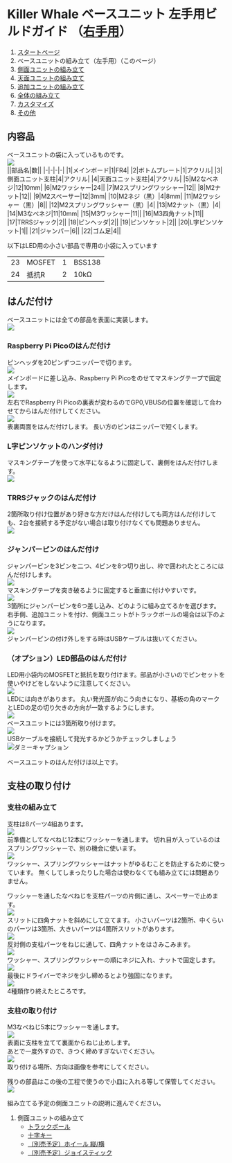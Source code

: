# Killer Whale ベースユニット 左手用ビルドガイド （[右手用](../右手用/ベースユニット.md)）

1. [スタートページ](../README.md)
2. ベースユニットの組み立て（左手用）（このページ）
3. [側面ユニットの組み立て](../左手用/3_側面ユニット_トラックボール.md)
4. [天面ユニットの組み立て](../左手用/4_天面ユニット.md)
5. [追加ユニットの組み立て](../左手用/5_追加ユニット.md)
6. [全体の組み立て](左手用/6_全体の組み立て.md)
7. [カスタマイズ](../左手用/7_カスタマイズ.md)
8. [その他](../左手用/7_その他.md)

## 内容品
ベースユニットの袋に入っているものです。  
![](../img/base/IMG_4724.jpg)      
||部品名|数||
|-|-|-|-|
|1|メインボード|1|FR4|
|2|ボトムプレート|1|アクリル|
|3|側面ユニット支柱|4|アクリル|
|4|天面ユニット支柱|4|アクリル|
|5|M2なべネジ|12|10mm|
|6|M2ワッシャー|24||
|7|M2スプリングワッシャー|12||
|8|M2ナット|12||
|9|M2スペーサー|12|3mm|
|10|M2ネジ（黒）|4|8mm|
|11|M2ワッシャー（黒）|8||
|12|M2スプリングワッシャー（黒）|4|
|13|M2ナット（黒）|4|
|14|M3なべネジ|11|10mm|
|15|M3ワッシャー|11||
|16|M3四角ナット|11||
|17|TRRSジャック|2||
|18|ピンヘッダ|2||
|19|ピンソケット|2||
|20|L字ピンソケット|1||
|21|ジャンパー|6||
|22|ゴム足|4||

以下はLED用の小さい部品で専用の小袋に入っています
<table>
    <tr>
      <td>23</td>
      <td>MOSFET</td>
      <td>1</td>
      <td>BSS138</td>
    </tr>
    <tr>
      <td>24</td>
      <td>抵抗R</td>
      <td>2</td>
      <td>10kΩ</td>
    </tr>
 </table>
 
## はんだ付け
ベースユニットには全ての部品を表面に実装します。  
![](../img/base/IMG_4734.jpeg)    
### Raspberry Pi Picoのはんだ付け
ピンヘッダを20ピンずつニッパーで切ります。  
![](../img/base/IMG_6022.jpeg)    
メインボードに差し込み、Raspberry Pi Picoをのせてマスキングテープで固定します。  
![](../img/base/IMG_4758.jpeg)    
左右でRaspberry Pi Picoの裏表が変わるのでGP0,VBUSの位置を確認して合わせてからはんだ付けしてください。  
![](../img/base/IMG_4766.jpeg)    
表裏両面をはんだ付けします。  長い方のピンはニッパーで短くします。  

### L字ピンソケットのハンダ付け
マスキングテープを使って水平になるように固定して、裏側をはんだ付けします。  
![](../img/base/IMG_4769.jpeg)    

### TRRSジャックのはんだ付け
2箇所取り付け位置があり好きな方だけはんだ付けしても両方はんだ付けしても、2台を接続する予定がない場合は取り付けなくても問題ありません。  
![ ](../img/base/IMG_4775.jpeg)    

### ジャンパーピンのはんだ付け
ジャンパーピンを3ピンを二つ、4ピンを8つ切り出し、枠で囲われたところにはんだ付けします。  
![](../img/base/IMG_4797.jpg)    
マスキングテープを突き破るように固定すると垂直に付けやすいです。  
![](../img/base/IMG_4782.jpeg)    
3箇所にジャンパーピンを6つ差し込み、どのように組み立てるかを選びます。    
右手側、追加ユニットを付け、側面ユニットがトラックボールの場合は以下のようになります。  
![](../img/base/IMG_4801.jpeg)    
ジャンパーピンの付け外しをする時はUSBケーブルは抜いてください。  

### （オプション）LED部品のはんだ付け
LED用小袋内のMOSFETと抵抗を取り付けます。部品が小さいのでピンセットを使いやけどをしないように注意してください。  
![](../img/base/IMG_4817.jpg)      
LEDには向きがあります。  丸い発光面が向こう向きになり、基板の角のマークとLEDの足の切り欠きの方向が一致するようにします。  
![](../img/base/IMG_4827.jpeg)    
ベースユニットには3箇所取り付けます。  
![](../img/IMG_.jpeg)    
USBケーブルを接続して発光するかどうかチェックしましょう
![ダミーキャプション ](../img/base/IMG_4840.jpeg)    

ベースユニットのはんだ付けは以上です。  

## 支柱の取り付け

### 支柱の組み立て
支柱は8パーツ4組あります。  
![](../img/base/IMG_4845.jpeg)    
前準備としてなべねじ12本にワッシャーを通します。  切れ目が入っているのはスプリングワッシャーで、別の機会に使います。  
![](../img/base/IMG_4848.jpg)    
ワッシャー、スプリングワッシャーはナットがゆるむことを防止するために使っています。  無くしてしまったりした場合は使わなくても組み立てには問題ありません。  
  
ワッシャーを通したなべねじを支柱パーツの片側に通し、スペーサーで止めます。  
![](../img/base/IMG_4856.jpg)    
スリットに四角ナットを斜めにして立てます。  小さいパーツは2箇所、中くらいのパーツは3箇所、大きいパーツは4箇所スリットがあります。  
![](../img/base/IMG_4861.jpeg)    
反対側の支柱パーツをねじに通して、四角ナットをはさみこみます。  
![](../img/base/IMG_4862.jpeg)    
ワッシャー、スプリングワッシャーの順にネジに入れ、ナットで固定します。  
![](../img/base/IMG_4864.jpeg)    
最後にドライバーでネジを少し締めるとより強固になります。  
![](../img/base/IMG_4874.jpeg)    
4種類作り終えたところです。  


### 支柱の取り付け
M3なべねじ5本にワッシャーを通します。  
![](../img/base/IMG_4879.jpeg)    
表面に支柱を立てて裏面からねじ止めします。  
あとで一度外すので、きつく締めすぎないでください。  
![](../img/base/IMG_4898.jpg)    
取り付ける場所、方向は画像を参考にしてください。  
  
残りの部品はこの後の工程で使うので小皿に入れる等して保管してください。    
![](../img/base/IMG_4910.jpeg)    

組み立てる予定の側面ユニットの説明に進んでください。  
1. 側面ユニットの組み立て
   - [トラックボール](../左手用/3_側面ユニット_トラックボール.md)
   - [十字キー](../左手用/3_側面ユニット_十字キー.md)
   - [（別売予定）ホイール 縦/横](../左手用/3_側面ユニット_ホイール.md)
   - [（別売予定）ジョイスティック](../左手用/3_側面ユニット_ジョイスティック.md)
